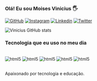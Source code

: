 ### Olá! Eu sou Moises Vinicius 🖐

[![GitHub](https://img.shields.io/badge/GitHub-100000?style=for-the-badge&logo=github&logoColor=white)](https://github.com/moisesvinicius)
[![Instagram](https://img.shields.io/badge/Instagram-E4405F?style=for-the-badge&logo=instagram&logoColor=white)](https://www.instagram.com/moisesvinicius55/)
[![Linkedin](https://img.shields.io/badge/LinkedIn-0077B5?style=for-the-badge&logo=linkedin&logoColor=white)](https://www.linkedin.com/in/mois%C3%A9s-vinicius-5558a629a/)
[![Twitter](https://img.shields.io/badge/Twitter-1DA1F2?style=for-the-badge&logo=twitter&logoColor=white)](https://twitter.com/vinic52522)

![Vinicius GitHub stats](https://github-readme-stats.vercel.app/api?username=moisesvinicius&show_icons=true&theme=dracula)


### Tecnologia que eu uso no meu dia

<div style="display: inline_block"><br/>
  <img align="center" alt="html5" src="https://img.shields.io/badge/HTML5-E34F26?style=for-the-badge&logo=html5&logoColor=white">
   <img align="center" alt="html5" src="https://img.shields.io/badge/CSS3-1572B6?style=for-the-badge&logo=css3&logoColor=white">
   <img align="center" alt="html5" src="https://img.shields.io/badge/JavaScript-F7DF1E?style=for-the-badge&logo=javascript&logoColor=black">
   <img align="center" alt="html5" src="https://img.shields.io/badge/C-00599C?style=for-the-badge&logo=c&logoColor=white>
  <img align="center" alt="html5" src="https://img.shields.io/badge/Flask-000000?style=for-the-badge&logo=flask&logoColor=white">
  <img align="center" alt="html5" src="https://img.shields.io/badge/Python-14354C?style=for-the-badge&logo=python&logoColor=white">
</div><br/>

Apaixonado por tecnologia e educação.
